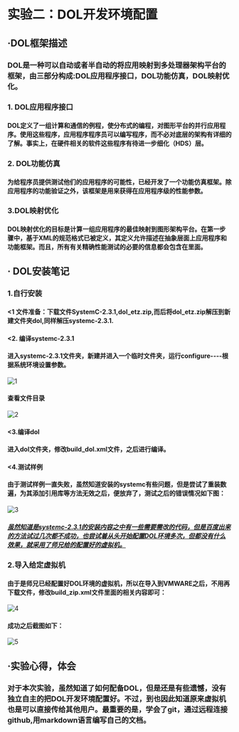 #                       实验二：DOL开发环境配置

## ·DOL框架描述

###        DOL是一种可以自动或者半自动的将应用映射到多处理器架构平台的框架，由三部分构成:DOL应用程序接口，DOL功能仿真，DOL映射优化。



### 1. DOL应用程序接口

####         DOL定义了一组计算和通信的例程，使分布式的编程，对图形平台的并行应用程序。使用这些程序，应用程序程序员可以编写程序，而不必对底层的架构有详细的了解。事实上，在硬件相关的软件这些程序有待进一步细化（HDS）层。

### 2. DOL功能仿真

####         为给程序员提供测试他们的应用程序的可能性，已经开发了一个功能仿真框架。除应用程序的功能验证之外，该框架是用来获得在应用程序级的性能参数。

### 3.DOL映射优化

#### DOL映射优化的目标是计算一组应用程序的最佳映射到图形架构平台。在第一步骤中，基于XML的规范格式已被定义，其定义允许描述在抽象层面上应用程序和功能框架。而且，所有有关精确性能测试的必要的信息都会包含在里面。



## · DOL安装笔记

### 1.自行安装

  #### <1 文件准备：下载文件SystemC-2.3.1,dol_etz.zip,而后将dol_etz.zip解压到新建文件夹dol,同样解压systemc-2.3.1.

#### <2. 编译systemc-2.3.1

#### 进入systemc-2.3.1文件夹，新建并进入一个临时文件夹，运行configure----根据系统环境设置参数。

 ![1](https://shcm09.baidupcs.com/file/f0a6c378122d81b21763a0706f5d76d8?bkt=p3-1400f0a6c378122d81b21763a0706f5d76d86ef9990100000000f421&fid=1431738424-250528-375394262570851&time=1476079129&sign=FDTAXGERLBH-DCb740ccc5511e5e8fedcff06b081203-GIFZENSOn7qxSaOUjIvnUiAT9lk%3D&to=sh09vb&fm=Yan,B,M,mn&sta_dx=62497&sta_cs=2&sta_ft=png&sta_ct=0&sta_mt=0&fm2=Yangquan,B,M,mn&newver=1&newfm=1&secfm=1&flow_ver=3&pkey=1400f0a6c378122d81b21763a0706f5d76d86ef9990100000000f421&sl=71761998&expires=8h&rt=pr&r=627433518&mlogid=6577079320883012308&vuk=1431738424&vbdid=2769477100&fin=1.png&fn=1.png&slt=pm&uta=0&rtype=1&iv=0&isw=0&dp-logid=6577079320883012308&dp-callid=0.1.1&hps=1&csl=152&csign=K21TZVygz9BzdV%2FjMvJsn0oubGc%3D)

#### 查看文件目录

 ![2](C:\Users\瑞敏\Pictures\2.png)



#### <3.编译dol

#### 进入dol文件夹，修改build_dol.xml文件，之后进行编译。

####  <4.测试样例

#### 由于测试样例一直失败，虽然知道安装的systemc有些问题，但是尝试了重装数遍，为其添加引用库等方法无效之后，便放弃了，测试之后的错误情况如下图：

 ![3](C:\Users\瑞敏\Pictures\3.png)

 ##### <u>虽然知道是systemc-2.3.1的安装内容之中有一些需要需改的代码，但是百度出来的方法试过几次都不成功，也尝试着从头开始配置DOL环境多次，但都没有什么效果，就采用了师兄给的配置好的虚拟机。</u>

### 2.导入给定虚拟机

#### 由于是师兄已经配置好DOL环境的虚拟机，所以在导入到VMWARE之后，不用再下载文件，修改build_zip.xml文件里面的相关内容即可：

 ![4](C:\Users\瑞敏\Pictures\4.png)



#### 成功之后截图如下：

 ![5](C:\Users\瑞敏\Pictures\5.png)



## ·实验心得，体会



### 对于本次实验，虽然知道了如何配备DOL，但是还是有些遗憾，没有独立自主的把DOL开发环境配置好。不过，到也因此知道原来虚拟机也是可以直接传给其他用户。最重要的是，学会了git，通过远程连接github,用markdown语言编写自己的文档。





​         

